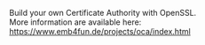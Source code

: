 
Build your own Certificate Authority with OpenSSL.<br>
More information are available here: https://www.emb4fun.de/projects/oca/index.html